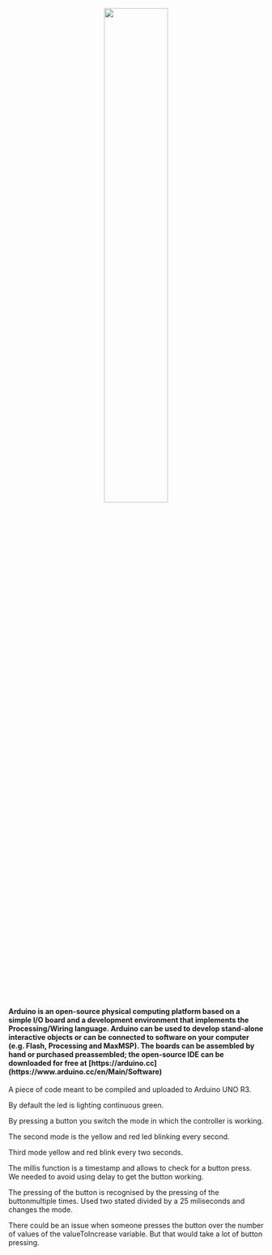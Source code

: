 <p align="center">
	<img src="http://content.arduino.cc/brand/arduino-color.svg" width="50%" />
</p>
<h4>Arduino is an open-source physical computing platform based on a simple I/O
board and a development environment that implements the Processing/Wiring
language. Arduino can be used to develop stand-alone interactive objects or
can be connected to software on your computer (e.g. Flash, Processing and MaxMSP).
The boards can be assembled by hand or purchased preassembled; the open-source
IDE can be downloaded for free at [https://arduino.cc](https://www.arduino.cc/en/Main/Software)</h4>
A piece of code meant to be compiled and uploaded to Arduino UNO R3. 

By default the led is lighting continuous green.

By pressing a button you switch the mode in which the controller is working.

The second mode is the yellow and red led blinking every second.

Third mode yellow and red blink every two seconds.

The millis function is a timestamp and allows to check for a button press. We needed to 
avoid using delay to get the button working.

The pressing of the button is recognised by the pressing of the buttonmultiple times.
Used two stated divided by a 25 miliseconds and changes the mode.

There could be an issue when someone presses the button over the number of values of the 
valueToIncrease variable. But that would take a lot of button pressing.
